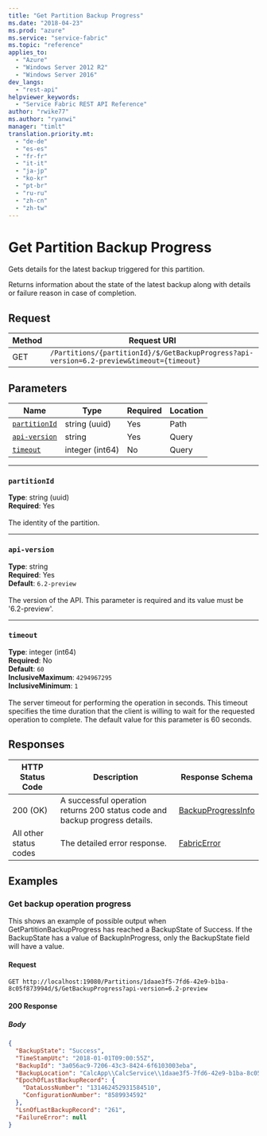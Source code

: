 ```yaml
---
title: "Get Partition Backup Progress"
ms.date: "2018-04-23"
ms.prod: "azure"
ms.service: "service-fabric"
ms.topic: "reference"
applies_to: 
  - "Azure"
  - "Windows Server 2012 R2"
  - "Windows Server 2016"
dev_langs: 
  - "rest-api"
helpviewer_keywords: 
  - "Service Fabric REST API Reference"
author: "rwike77"
ms.author: "ryanwi"
manager: "timlt"
translation.priority.mt: 
  - "de-de"
  - "es-es"
  - "fr-fr"
  - "it-it"
  - "ja-jp"
  - "ko-kr"
  - "pt-br"
  - "ru-ru"
  - "zh-cn"
  - "zh-tw"
---
```

# Get Partition Backup Progress
Gets details for the latest backup triggered for this partition.

Returns information about the state of the latest backup along with details or failure reason in case of completion.


## Request
| Method | Request URI |
| ------ | ----------- |
| GET | `/Partitions/{partitionId}/$/GetBackupProgress?api-version=6.2-preview&timeout={timeout}` |


## Parameters
| Name | Type | Required | Location |
| --- | --- | --- | --- |
| [`partitionId`](#partitionid) | string (uuid) | Yes | Path |
| [`api-version`](#api-version) | string | Yes | Query |
| [`timeout`](#timeout) | integer (int64) | No | Query |

____
### `partitionId`
__Type__: string (uuid) <br/>
__Required__: Yes<br/>
<br/>
The identity of the partition.

____
### `api-version`
__Type__: string <br/>
__Required__: Yes<br/>
__Default__: `6.2-preview` <br/>
<br/>
The version of the API. This parameter is required and its value must be '6.2-preview'.


____
### `timeout`
__Type__: integer (int64) <br/>
__Required__: No<br/>
__Default__: `60` <br/>
__InclusiveMaximum__: `4294967295` <br/>
__InclusiveMinimum__: `1` <br/>
<br/>
The server timeout for performing the operation in seconds. This timeout specifies the time duration that the client is willing to wait for the requested operation to complete. The default value for this parameter is 60 seconds.

## Responses

| HTTP Status Code | Description | Response Schema |
| --- | --- | --- |
| 200 (OK) | A successful operation returns 200 status code and backup progress details.<br/> | [BackupProgressInfo](sfclient-model-backupprogressinfo.md) |
| All other status codes | The detailed error response.<br/> | [FabricError](sfclient-model-fabricerror.md) |

## Examples

### Get backup operation progress

This shows an example of possible output when GetPartitionBackupProgress has reached a BackupState of Success.  If the BackupState has a value of BackupInProgress, only the BackupState field will have a value.

#### Request
```
GET http://localhost:19080/Partitions/1daae3f5-7fd6-42e9-b1ba-8c05f873994d/$/GetBackupProgress?api-version=6.2-preview
```

#### 200 Response
##### Body
```json
{
  "BackupState": "Success",
  "TimeStampUtc": "2018-01-01T09:00:55Z",
  "BackupId": "3a056ac9-7206-43c3-8424-6f6103003eba",
  "BackupLocation": "CalcApp\\CalcService\\1daae3f5-7fd6-42e9-b1ba-8c05f873994d\\2018-01-01 09.00.55.zip",
  "EpochOfLastBackupRecord": {
    "DataLossNumber": "131462452931584510",
    "ConfigurationNumber": "8589934592"
  },
  "LsnOfLastBackupRecord": "261",
  "FailureError": null
}
```

